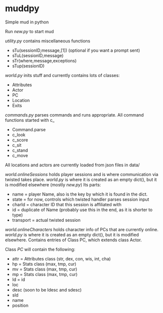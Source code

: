 # muddpy
Simple mud in python

Run _new.py_ to start mud

_utility.py_ contains miscellaneous functions
* sTu(sessionID,message,[1]) (optional if you want a prompt sent)
* sTuL(sessionID,message)
* sTr(where,message,exceptions)
* sTup(sessionID)

_world.py_ inits stuff and currently contains lots of classes:
* Attributes
* Actor
* PC
* Location
* Exits

_commands.py_ parses commands and runs appropriate. All command functions started with c_
* Command.parse
* c_look
* c_score
* c_sit
* c_stand
* c_move

All locations and actors are currently loaded from json files in data/

_world.onlineSessions_ holds player sessions and is where communication via twisted takes place.
_world.py_ is where it is created as an empty dict(), but it is modified elsewhere (mostly _new.py_)
Its parts:
* name = player Name, also is the key by which it is found in the dict.
* state = for now, controls which twisted handler parses session input
* charId = character ID that this session is affiliated with
* id = duplicate of Name (probably use this in the end, as it is shorter to type) 
* transport = actual twisted session

_world.onlineCharacters_ holds character info of PCs that are currently online.
_world.py_ is where it is created as an empty dict(), but it is modified elsewhere.
Contains entries of Class PC, which extends class Actor.

Class _PC_ will contain the following:
* attr = Attributes class (str, dex, con, wis, int, cha)
* hp = Stats class (max, tmp, cur)
* mv = Stats class (max, tmp, cur)
* mp = Stats class (max, tmp, cur)
* Id = id
* loc
* desc (soon to be ldesc and sdesc)
* sId
* name
* position

